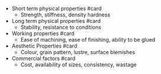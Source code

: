- Short term physical properties #card
	- Strength, stiffness, density hardness
- Long term physical properties #card
	- Stability, resistance to conditions
- Working properties #card
	- Ease of machining, ease of finishing, ability to be glued
- Aesthetic Properties #card
	- Colour, grain pattern, lustre, surface blemishes
- Commercial factors #card
	- Cost, availability of sizes, consistency, wastage